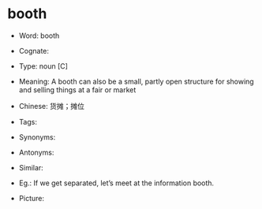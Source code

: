 # booth

- Word: booth
- Cognate: 

- Type: noun [C]
- Meaning: A booth can also be a small, partly open structure for showing and selling things at a fair or market
- Chinese: 货摊；摊位
- Tags: 
- Synonyms: 
- Antonyms: 
- Similar: 
- Eg.: If we get separated, let’s meet at the information booth.
- Picture: 


